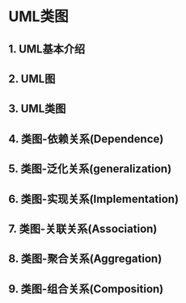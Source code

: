 # UML类图

## 1. UML基本介绍



## 2. UML图





## 3. UML类图



## 4. 类图-依赖关系(Dependence)



## 5. 类图-泛化关系(generalization)



## 6. 类图-实现关系(Implementation)



## 7. 类图-关联关系(Association)



## 8. 类图-聚合关系(Aggregation)



## 9. 类图-组合关系(Composition)